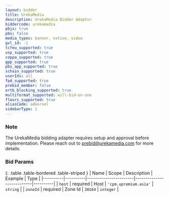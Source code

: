 ```yaml
---
layout: bidder
title: UrekaMedia
description: UrekaMedia Bidder Adaptor
biddercode: urekamedia
pbjs: true
pbs: false
media_types: banner, native, video
gvl_id: -1
tcfeu_supported: true
usp_supported: true
coppa_supported: true
gpp_supported: true
pbs_app_supported: true
schain_supported: true
userIds: all
fpd_supported: true
prebid_member: false
ortb_blocking_supported: true
multiformat_supported: will-bid-on-one
floors_supported: true
aliasCode: adkernel
sidebarType: 1
---
```


### Note

The UrekaMedia bidding adapter requires setup and approval before implementation. Please reach out to <prebid@urekamedia.com> for more details.

### Bid Params

{: .table .table-bordered .table-striped }
| Name     | Scope    | Description           | Example                   | Type     |
|----------|----------|-----------------------|---------------------------|----------|
| `host`   | required | Host | `'cpm.upremium.asia'` | `string` |
| `zoneId` | required | Zone Id           | `30164`                 | `integer` |

